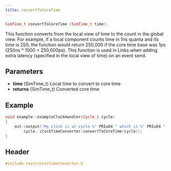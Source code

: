 ```yaml
---
title: convertToCoreTime
---
```


```cpp
SimTime_t convertToCoreTime (SimTime_t time);
```

This function converts from the local view of time to the count in the global view. For
example, if a local component counts time in 1ns quanta and its time is 250, the function would return 
250,000 if the core time base was 1ps (250ns * 1000 = 250,000ps). This function is used in Links when
adding extra latency (specified in the local view of time) on an event send.

## Parameters
* **time** (SimTime_t) Local time to convert to core time 
* **returns** (SimTime_t) Converted core time

## Example

<!--- SOURCE_CODE: None --->
```cpp
void example::exampleClockHandler(Cycle_t cycle) 
{
    out->output("My clock is at cycle %" PRIu64 " which is %" PRIu64 " in the core time base units.\n",
        cycle, clockTimeConverter.convertToCoreTime(cycle));
}
```

## Header
```cpp
#include <sst/core/timeConverter.h
```
